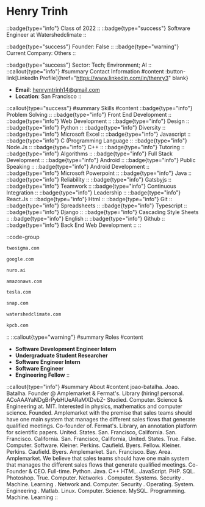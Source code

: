 # Henry Trinh
::badge{type="info"}
Class of 2022
::
::badge{type="success"}
Software Engineer at Watershedclimate
::

::badge{type="success"}
Founder: False
::
::badge{type="warning"}
Current Company: Others
::

::badge{type="success"}
Sector: Tech; Environment; AI
::
::callout{type="info"}
#summary
Contact Information
#content
:button-link[LinkedIn Profile]{href="https://www.linkedin.com/in/thenry3" blank}
- **Email**: henrymtrinh14@gmail.com
- **Location**: San Francisco
::

::callout{type="success"}
#summary
Skills
#content
::badge{type="info"}
Problem Solving
::
::badge{type="info"}
Front End Development
::
::badge{type="info"}
Web Development
::
::badge{type="info"}
Design
::
::badge{type="info"}
Python
::
::badge{type="info"}
Diversity
::
::badge{type="info"}
Microsoft Excel
::
::badge{type="info"}
Javascript
::
::badge{type="info"}
C (Programming Language
::
::badge{type="info"}
Node.Js
::
::badge{type="info"}
C++
::
::badge{type="info"}
Tutoring
::
::badge{type="info"}
Algorithms
::
::badge{type="info"}
Full Stack Development
::
::badge{type="info"}
Android
::
::badge{type="info"}
Public Speaking
::
::badge{type="info"}
Android Development
::
::badge{type="info"}
Microsoft Powerpoint
::
::badge{type="info"}
Java
::
::badge{type="info"}
Reliability
::
::badge{type="info"}
Gatsbyjs
::
::badge{type="info"}
Teamwork
::
::badge{type="info"}
Continuous Integration
::
::badge{type="info"}
Leadership
::
::badge{type="info"}
React.Js
::
::badge{type="info"}
Html
::
::badge{type="info"}
Git
::
::badge{type="info"}
Spreadsheets
::
::badge{type="info"}
Typescript
::
::badge{type="info"}
Django
::
::badge{type="info"}
Cascading Style Sheets
::
::badge{type="info"}
English
::
::badge{type="info"}
Github
::
::badge{type="info"}
Back End Web Development
::
::

::code-group
```bash [Two Sigma]
twosigma.com
```
```bash [Google]
google.com
```
```bash [Nuro]
nuro.ai
```
```bash [Amazon Web Services]
amazonaws.com
```
```bash [Tesla]
tesla.com
```
```bash [Snap]
snap.com
```
```bash [Watershedclimate]
watershedclimate.com
```
```bash [Kleiner Perkins Caufield & Byers]
kpcb.com
```
::
::callout{type="warning"}
#summary
Roles
#content
- **Software Development Engineer Intern**
- **Undergraduate Student Researcher**
- **Software Engineer Intern**
- **Software Engineer**
- **Engineering Fellow**
::

::callout{type="info"}
#summary
About
#content
joao-batalha. Joao. Batalha. Founder @ Amplemarket & Fermat's. Library (hiring! personal. ACoAAAYaNDgBrPybHUeARaMXDvbZ- Studied. Computer. Science & Engineering at. MIT. Interested in physics, mathematics and computer science. Founded. Amplemarket with the premise that sales teams should have one main system that manages the different sales flows that generate qualified meetings. Co-founder of. Fermat's. Library, an annotation platform for scientific papers. United. States. San. Francisco, California. San. Francisco. California. San. Francisco, California, United. States. True. False. Computer. Software. Kleiner. Perkins. Caufield. Byers. Fellow. Kleiner. Perkins. Caufield. Byers. Amplemarket. San. Francisco. Bay. Area. Amplemarket. We believe that sales teams should have one main system that manages the different sales flows that generate qualified meetings. Co-Founder & CEO. Full-time. Python. Java. C++ HTML. JavaScript. PHP. SQL. Photoshop. True. Computer. Networks . Computer. Systems. Security . Machine. Learning . Network and. Computer. Security . Operating. System. Engineering . Matlab. Linux. Computer. Science. MySQL. Programming. Machine. Learning
::
